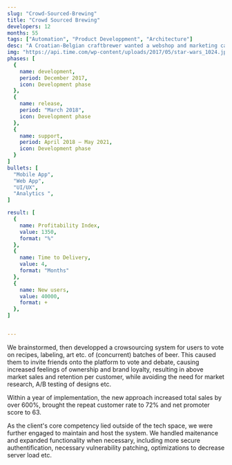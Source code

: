 ```yaml
---
slug: "Crowd-Sourced-Brewing"
title: "Crowd Sourced Brewing"
developers: 12
months: 55
tags: ["Automation", "Product Developpment", "Architecture"]
desc: "A Croatian-Belgian craftbrewer wanted a webshop and marketing campaign to bring customers to the new platform. He got much more."
img: "https://api.time.com/wp-content/uploads/2017/05/star-wars_1024.jpg"
phases: [
  {
    name: development,
    period: December 2017,
    icon: Development phase
  },
  {
    name: release, 
    period: "March 2018",
    icon: Development phase
  },
  {
    name: support,
    period: April 2018 — May 2021,
    icon: Development phase
  }
]
bullets: [
  "Mobile App",
  "Web App",
  "UI/UX",
  "Analytics ",
]

result: [
  {
    name: Profitability Index,
    value: 1350,
    format: "%"
  },
  {
    name: Time to Delivery,
    value: 4,
    format: "Months"
  },
  {
    name: New users,
    value: 40000,
    format: +
  },
]


---
```

We brainstormed, then developped a crowsourcing system for users to vote on recipes, labeling, art etc. of (concurrent) batches of beer. This caused them to invite friends onto the platform to vote and debate, causing increased feelings of ownership and brand loyalty, resulting in above market sales and retention per customer, while avoiding the need for market research, A/B testing of designs etc.
 
Within a year of implementation, the new approach increased total sales by over 600%, brought the repeat customer rate to 72% and net promoter score to 63.

As the client's core competency lied outside of the tech space, we were further engaged to maintain and host the system. We handled maitenance and expanded functionality when necessary, including more secure authentification, necessary vulnerability patching, optimizations to decrease server load etc.



